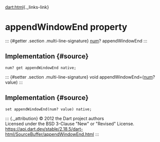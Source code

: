 [dart:html](../../dart-html/dart-html-library){._links-link}

appendWindowEnd property
========================

::: {#getter .section .multi-line-signature}
[num](../../dart-core/num-class)? appendWindowEnd
:::

Implementation {#source}
--------------

``` {.language-dart data-language="dart"}
num? get appendWindowEnd native;
```

::: {#setter .section .multi-line-signature}
void appendWindowEnd=([num](../../dart-core/num-class)? value)
:::

Implementation {#source}
--------------

``` {.language-dart data-language="dart"}
set appendWindowEnd(num? value) native;
```

::: {._attribution}
© 2012 the Dart project authors\
Licensed under the BSD 3-Clause \"New\" or \"Revised\" License.\
<https://api.dart.dev/stable/2.18.5/dart-html/SourceBuffer/appendWindowEnd.html>
:::
